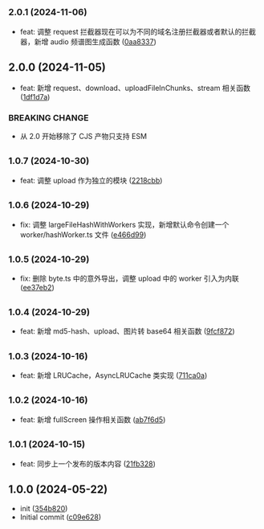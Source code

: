 ## <small>2.0.1 (2024-11-06)</small>

* feat: 调整 request 拦截器现在可以为不同的域名注册拦截器或者默认的拦截器，新增 audio 频谱图生成函数 ([0aa8337](https://github.com/lhvision/helpers/commit/0aa8337))



## 2.0.0 (2024-11-05)

* feat: 新增 request、download、uploadFileInChunks、stream 相关函数 ([1df1d7a](https://github.com/lhvision/helpers/commit/1df1d7a))


### BREAKING CHANGE

* 从 2.0 开始移除了 CJS 产物只支持 ESM


## <small>1.0.7 (2024-10-30)</small>

* feat: 调整 upload 作为独立的模块 ([2218cbb](https://github.com/lhvision/helpers/commit/2218cbb))



## <small>1.0.6 (2024-10-29)</small>

* fix: 调整 largeFileHashWithWorkers 实现，新增默认命令创建一个 worker/hashWorker.ts 文件 ([e466d99](https://github.com/lhvision/helpers/commit/e466d99))



## <small>1.0.5 (2024-10-29)</small>

* fix: 删除 byte.ts 中的意外导出，调整 upload 中的 worker 引入为内联 ([ee37eb2](https://github.com/lhvision/helpers/commit/ee37eb2))



## <small>1.0.4 (2024-10-29)</small>

* feat: 新增 md5-hash、upload、图片转 base64 相关函数 ([9fcf872](https://github.com/lhvision/helpers/commit/9fcf872))



## <small>1.0.3 (2024-10-16)</small>

* feat: 新增 LRUCache，AsyncLRUCache 类实现 ([711ca0a](https://github.com/lhvision/helpers/commit/711ca0a))



## <small>1.0.2 (2024-10-16)</small>

* feat: 新增 fullScreen 操作相关函数 ([ab7f6d5](https://github.com/lhvision/helpers/commit/ab7f6d5))



## <small>1.0.1 (2024-10-15)</small>

* feat: 同步上一个发布的版本内容 ([21fb328](https://github.com/lhvision/helpers/commit/21fb328))



## 1.0.0 (2024-05-22)

* init ([354b820](https://github.com/lhvision/helpers/commit/354b820))
* Initial commit ([c09e628](https://github.com/lhvision/helpers/commit/c09e628))



